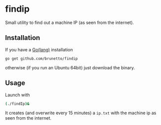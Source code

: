 # findip
Small utility to find out a machine IP (as seen from the internet). 

## Installation

If you have a [Go(lang)](https://golang.org/) installation 

```
go get github.com/brunetto/findip
```

otherwise (if you run an Ubuntu 64bit) just download the binary.

## Usage

Launch with 

```bash
(./findIp)&
```

It creates (and overwrite every 15 minutes) a `ip.txt` with the machine ip as seen from the internet.
